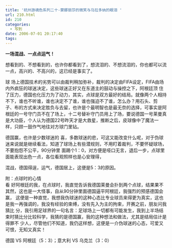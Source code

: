 ```yaml
---
title: '杭州游魂色系列二十-蒙娜丽莎的微笑与马拉多纳的眼泪 '
url: 210.html
id: 210
categories:
  - 写到
date: 2006-07-01 20:17:40
tags:
---
```


**一场混战、一点点运气！**  
  
想看到的、不想看到的，也许你都看到了，想流泪的、不想流泪的，你也都可以流一点，高兴的、不高兴的，这已经是事实了。  
  
球 场上德国技术的劣势可以由裁判稍加弥补，裁判的决定由FIFA设定，FIFA由场内外疯狂的球迷决定，这些球迷正好又在东道主的鼓动与操控之下，阿根廷顶 住了压力，德国也化压力为了动力，其实，点球是双方最好的结局。就像两个人相持不下，谁也不听谁，谁也决定不了谁，谁也强迫不了谁，怎么办？用石头、剪 子、布的方式来决定胜负与去留，也许是个最明智也是最无奈的选择，可事实是阿根廷的一号守门员不在了场上，十二号替补守门员用上了场，要说德国一号莱曼真 是大功臣，个人认为德国22号昨天才是大救星，推断之后，皮球像中了魔法一样，只顾一鼓作气地往对方球门里钻。  
  
德国赢，也许是少数球迷的 喜，多数球迷的悲，可这又能改变什么呢，对于伪球迷来说就是继续看法，知道了球场上有些潜规则，不用盯着裁判，不要怀疑球场，不要抱怨不公平，90分钟里 面踢个1：0，对方便是哑口无言，退后一步，点球里面能表现出色一点，各位看观照样也是心安理得，  
  
混战，德国得逞，运气，德国居上，这便是5：3的原因。  
  
附：点球时的心情  
看 好阿根廷的我，在点球时，我直觉告诉我德国莱曼会扑到两个点球，结果果不其然，这也是一大怪事，自从90分钟里面德国逼平阿根廷，我强烈的预感德国会赢， 这便是一种直觉，我想我伪球迷的这种心态比专业球员来得更为真实，这也是我一再强调的，我没有经验的束缚，没有先入为主的拘束，开赛之前，朋友问我猜比 分，我引用足球界的一句名言：足球场上一切都有可能发生，我到上半场结束时猜比分比较科学，我猜的是德国赢，我的这种想法和做法，尤其是结局估计是得罪不 少人，尽管他们不知道，我仍这样想，这便是一介伪球迷的心态，可爱又可恨，无知又真实！  
  
德国 VS 阿根廷（5：3）；意大利 VS 乌克兰（3：0）